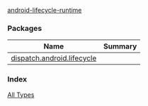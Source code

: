 [android-lifecycle-runtime](./index.md)

### Packages

| Name | Summary |
|---|---|
| [dispatch.android.lifecycle](dispatch.android.lifecycle/index.md) |  |

### Index

[All Types](alltypes/index.md)